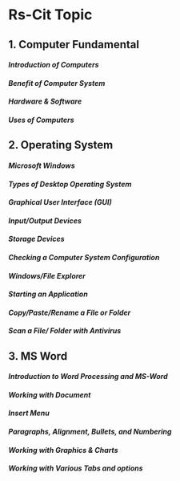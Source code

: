 # Rs-Cit Topic
## 1. Computer Fundamental
#### *Introduction of Computers*
#### *Benefit of Computer System*
#### *Hardware & Software*
#### *Uses of Computers*
## 2. Operating System 
#### *Microsoft Windows*
#### *Types of Desktop Operating System*
#### *Graphical User Interface (GUI)*
#### *Input/Output Devices*
#### *Storage Devices*
#### *Checking a Computer System Configuration*
#### *Windows/File Explorer*
#### *Starting an Application*
#### *Copy/Paste/Rename a File or Folder*
#### *Scan a File/ Folder with Antivirus*
## 3. MS Word
#### *Introduction to Word Processing and MS-Word*
#### *Working with Document*
#### *Insert Menu*
#### *Paragraphs, Alignment, Bullets, and Numbering*
#### *Working with Graphics & Charts*
#### *Working with Various Tabs and options*
## 
####
## 
####
## 
####
## 
####
## 
####
## 
####
## 
####
## 
####
## 
####
## 
####
## 
####
## 
####
## 
####
## 
####
## 
####
## 
####
## 
####
## 
####
## 
####
